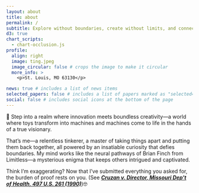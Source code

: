 ```yaml
---
layout: about
title: about
permalink: /
subtitle: Explore without boundaries, create without limits, and connect the dots no one else sees.
d3: true
chart_scripts:
  - chart-occlusion.js
profile:
  align: right
  image: ting.jpeg
  image_circular: false # crops the image to make it circular
  more_info: >
    <p>St. Louis, MO 63130</p>

news: true # includes a list of news items
selected_papers: false # includes a list of papers marked as "selected={true}"
social: false # includes social icons at the bottom of the page
---
```


<script src="{{ '/assets/js/chart-occlusion.js' | relative_url }}" defer></script>

<!-- Call the Chart Function -->
<script>
  document.addEventListener('DOMContentLoaded', function () {
    if (typeof renderOcclusionChart === 'function') {
      renderOcclusionChart('#chart-occlusion'); // Call the function
    } else {
      console.error("Function 'renderOcclusion' is not defined.");
    }
  });
</script>

🚀 Step into a realm where innovation meets boundless creativity—a world where toys transform into machines and machines come to life in the hands of a true visionary.

That’s me—a relentless tinkerer, a master of taking things apart and putting them back together, all powered by an insatiable curiosity that defies boundaries. My mind works like the neural pathways of Brian Finch from Limitless—a mysterious enigma that keeps others intrigued and captivated.

Think I’m exaggerating? Now that I’ve submitted everything you asked for, the burden of proof rests on you. (See **[_Cruzan v. Director, Missouri Dep't of Health, 497 U.S. 261 (1990)_](https://supreme.justia.com/cases/federal/us/497/261/)**)🤓
